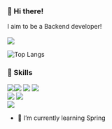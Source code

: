### 👋 Hi there!
I aim to be a Backend developer!</br></br>
<img src="https://img.shields.io/badge/yyujin1231@gmail.com-EA4335?logo=gmail">



![Top Langs](https://github-readme-stats.vercel.app/api/top-langs/?username=yyujin1231&hide_progress=true) 
<!--![Anurag's GitHub stats](https://github-readme-stats.vercel.app/api?username=yyujin1231&show_icons=true&theme=transparent)-->
### :wrench: Skills
<img src="https://img.shields.io/badge/springboot-green?logo=springboot&logoColor=white"><img src="https://img.shields.io/badge/JAVA-orange?logo=java"> <img src="https://img.shields.io/badge/python-3776AB?logo=python&logoColor=white"> <img src="https://img.shields.io/badge/javascript-F7DF1E?logo=javascript&logoColor=white"><br>
<img src="https://img.shields.io/badge/MySQL-4479A1?logo=mysql&logoColor=white"> <img src="https://img.shields.io/badge/mongoDB-47A248?logo=mmongodb&logoColor=white"> </br>
<img src="https://img.shields.io/badge/Amazon EC2-FF9900?logo=amazonec2&logoColor=white">

- 🌱 I’m currently learning Spring

<!--
**yyujin1231/yyujin1231** is a ✨ _special_ ✨ repository because its `README.md` (this file) appears on your GitHub profile.

Here are some ideas to get you started:

- 🔭 I’m currently working on ...
- 🌱 I’m currently learning ...
- 👯 I’m looking to collaborate on ...
- 🤔 I’m looking for help with ...
- 💬 Ask me about ...
- 📫 How to reach me: ...
- 😄 Pronouns: ...
- ⚡ Fun fact: ...
-->
